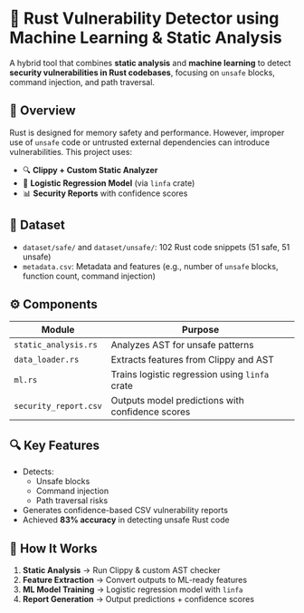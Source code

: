 # 🔐 Rust Vulnerability Detector using Machine Learning & Static Analysis

A hybrid tool that combines **static analysis** and **machine learning** to detect **security vulnerabilities in Rust codebases**, focusing on `unsafe` blocks, command injection, and path traversal.

## 🧠 Overview

Rust is designed for memory safety and performance. However, improper use of `unsafe` code or untrusted external dependencies can introduce vulnerabilities. This project uses:

- 🔍 **Clippy + Custom Static Analyzer**  
- 🧮 **Logistic Regression Model** (via `linfa` crate)  
- 📊 **Security Reports** with confidence scores

## 📁 Dataset

- `dataset/safe/` and `dataset/unsafe/`: 102 Rust code snippets (51 safe, 51 unsafe)
- `metadata.csv`: Metadata and features (e.g., number of `unsafe` blocks, function count, command injection)

## ⚙️ Components

| Module                | Purpose                                           |
|------------------------|---------------------------------------------------|
| `static_analysis.rs`   | Analyzes AST for unsafe patterns                  |
| `data_loader.rs`       | Extracts features from Clippy and AST             |
| `ml.rs`                | Trains logistic regression using `linfa` crate    |
| `security_report.csv`  | Outputs model predictions with confidence scores  |

## 🔍 Key Features

- Detects:
  - Unsafe blocks
  - Command injection
  - Path traversal risks
- Generates confidence-based CSV vulnerability reports
- Achieved **83% accuracy** in detecting unsafe Rust code

## 🧪 How It Works

1. **Static Analysis** → Run Clippy & custom AST checker
2. **Feature Extraction** → Convert outputs to ML-ready features
3. **ML Model Training** → Logistic regression model with `linfa`
4. **Report Generation** → Output predictions + confidence scores

